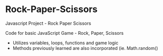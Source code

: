 # Rock-Paper-Scissors
Javascript Project - Rock Paper Scissors

Code for basic JavaScript Game - Rock, Paper, Scissors
- Utilizes variables, loops, functions and game logic
- Methods previously learned are also incorporated (ie. Math.random()